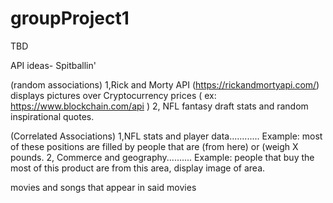 # groupProject1
TBD

API ideas- Spitballin'

(random associations)
1,Rick and Morty API (https://rickandmortyapi.com/) displays pictures over Cryptocurrency prices  ( ex: https://www.blockchain.com/api )
2, NFL fantasy draft stats and random inspirational quotes.

(Correlated Associations)
1,NFL stats and player data............ Example: most of these positions are filled by people that are (from here) or (weigh X pounds.
2, Commerce and geography.......... Example: people that buy the most of this product are from this area, display image of area. 

movies and songs that appear in said movies
